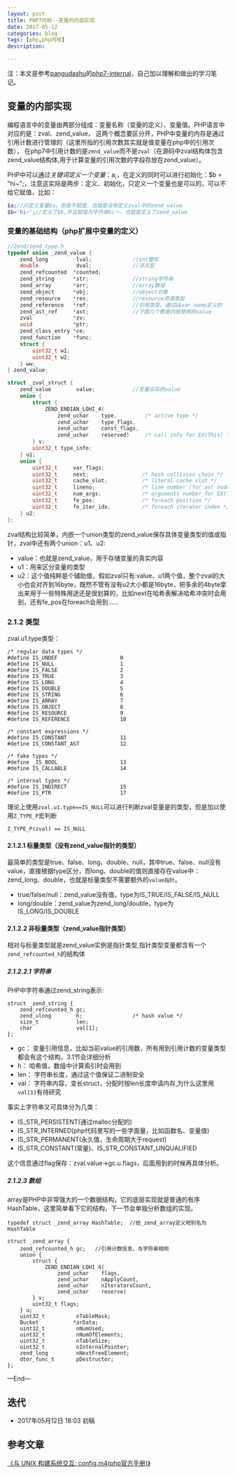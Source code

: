 ```yaml
---
layout: post
title: PHP7内核--变量的内部实现
date: 2017-05-12
categories: blog
tags: [php,php内核]
description: 

---
```


注：本文是参考[pangudashu](https://github.com/pangudashu)的[php7-internal](https://github.com/pangudashu/php7-internal)，自己加以理解和做出的学习笔记。


## 变量的内部实现
编程语言中的变量由两部分组成：变量名称（变量的定义）、变量值。PHP语言中对应的是：zval、zend_value，
这两个概念要区分开，PHP中变量的内存是通过引用计数进行管理的（这里所指的引用次数其实就是值变量在php中的引用次数），
在php7中引用计数的是`zend_value`而不是`zval`（在源码中zval结构体包含zend_value结构体,用于计算变量的引用次数的字段存放在zend_value）。

PHP中可以通过$关键词定义一个变量：$a;，在定义的同时可以进行初始化：$b = "hi~";，注意这实际是两步：定义、初始化，只定义一个变量也是可以的，可以不给它赋值，比如：

```php
$a;//只定义变量$a，但是不赋值，也就是没有定义zval中的zend_value
$b='hi~';//定义了$b,并且赋值为字符串hi～，也就是定义了zend_value
```

### 变量的基础结构（php扩展中变量的定义）

```c
//Zend/zend_type.h
typedef union _zend_value {
	zend_long         lval;				//int整形
	double            dval;				//浮点型
	zend_refcounted  *counted;
	zend_string      *str;              //string字符串
	zend_array       *arr;              //array数组
	zend_object      *obj;              //object对象
	zend_resource    *res;              //resource资源类型
	zend_reference   *ref;              //引用类型，通过&$var_name定义的
	zend_ast_ref     *ast;              //下面几个都是内核使用的value
	zval             *zv;              
	void             *ptr;              
	zend_class_entry *ce;              
	zend_function    *func;              
	struct {
		uint32_t w1;
		uint32_t w2;
	} ww;
} zend_value;

struct _zval_struct {
	zend_value        value;			//变量实际的value
	union {
		struct {
			ZEND_ENDIAN_LOHI_4(
				zend_uchar    type,			/* active type */
				zend_uchar    type_flags,
				zend_uchar    const_flags,
				zend_uchar    reserved)	    /* call info for EX(This) */
		} v;
		uint32_t type_info;
	} u1;
	union {
		uint32_t     var_flags;
		uint32_t     next;                 /* hash collision chain */
		uint32_t     cache_slot;           /* literal cache slot */
		uint32_t     lineno;               /* line number (for ast nodes) */
		uint32_t     num_args;             /* arguments number for EX(This) */
		uint32_t     fe_pos;               /* foreach position */
		uint32_t     fe_iter_idx;          /* foreach iterator index */
	} u2;
};

```

zval结构比较简单，内嵌一个union类型的zend_value保存具体变量类型的值或指针，zval中还有两个union：u1、u2:

- value：也就是zend_value，用于存储变量的真实内容
- u1：用来区分变量的类型
- u2：这个值纯粹是个辅助值，假如zval只有:value、u1两个值，整个zval的大小也会对齐到16byte，既然不管有没有u2大小都是16byte，把多余的4byte拿出来用于一些特殊用途还是很划算的，比如next在哈希表解决哈希冲突时会用到，还有fe_pos在foreach会用到......


### 2.1.2 类型
zval.u1.type类型：

```
/* regular data types */
#define IS_UNDEF                    0
#define IS_NULL                     1
#define IS_FALSE                    2
#define IS_TRUE                     3
#define IS_LONG                     4
#define IS_DOUBLE                   5
#define IS_STRING                   6
#define IS_ARRAY                    7
#define IS_OBJECT                   8
#define IS_RESOURCE                 9
#define IS_REFERENCE                10

/* constant expressions */
#define IS_CONSTANT                 11
#define IS_CONSTANT_AST             12

/* fake types */
#define _IS_BOOL                    13
#define IS_CALLABLE                 14

/* internal types */
#define IS_INDIRECT                 15
#define IS_PTR                      17
```

理论上使用`zval.u1.type==IS_NULL`可以进行判断zval变量是的类型，但是加以使用`Z_TYPE_P`宏判断

```
Z_TYPE_P(zval) == IS_NULL
```


#### 2.1.2.1 标量类型（没有zend_value指针的类型）

最简单的类型是true、false、long、double、null，其中true、false、null没有value，直接根据type区分，而long、double的值则直接存在value中：zend_long、double，也就是标量类型不需要额外的`value指针`。
- true/false/null：zend_value没有值，type为IS_TRUE/IS_FALSE/IS_NULL
- long/double：zend_value为zend_long/double，type为IS_LONG/IS_DOUBLE

#### 2.1.2.2 非标量类型（zend_value指针类型）
相对与标量类型就是zend_value实例是指针类型,指针类型变量都含有一个`zend_refcounted_h`的结构体


##### 2.1.2.2.1 字符串
PHP中字符串通过zend_string表示:

```
struct _zend_string {
    zend_refcounted_h gc;
    zend_ulong        h;                /* hash value */
    size_t            len;
    char              val[1];
};
```

- gc： 变量引用信息，比如当前value的引用数，所有用到引用计数的变量类型都会有这个结构，3.1节会详细分析
- h： 哈希值，数组中计算索引时会用到
- len： 字符串长度，通过这个值保证二进制安全
- val： 字符串内容，变长struct，分配时按len长度申请内存,为什么这里用`val[1]`有待研究

事实上字符串又可具体分为几类：

- IS_STR_PERSISTENT(通过malloc分配的)
- IS_STR_INTERNED(php代码里写的一些字面量，比如函数名、变量值)
- IS_STR_PERMANENT(永久值，生命周期大于request)
- IS_STR_CONSTANT(常量)、IS_STR_CONSTANT_UNQUALIFIED


这个信息通过flag保存：zval.value->gc.u.flags，后面用到的时候再具体分析。

##### 2.1.2.3 数组
array是PHP中非常强大的一个数据结构，它的底层实现就是普通的有序HashTable，这里简单看下它的结构，下一节会单独分析数组的实现。

```
typedef struct _zend_array HashTable;  //给_zend_array定义吧别名为HashTable

struct _zend_array {
	zend_refcounted_h gc;   //引用计数信息，与字符串相同
	union {
		struct {
			ZEND_ENDIAN_LOHI_4(
				zend_uchar    flags,
				zend_uchar    nApplyCount,
				zend_uchar    nIteratorsCount,
				zend_uchar    reserve)
		} v;
		uint32_t flags;
	} u;
	uint32_t          nTableMask;
	Bucket           *arData;
	uint32_t          nNumUsed;
	uint32_t          nNumOfElements;
	uint32_t          nTableSize;
	uint32_t          nInternalPointer;
	zend_long         nNextFreeElement;
	dtor_func_t       pDestructor;
};
```

—End—


## 迭代

* 2017年05月12日 18:03 初稿

## 参考文章
[《与 UNIX 构建系统交互: config.m4(php官方手册)》](http://php.net/manual/zh/internals2.buildsys.configunix.php)



